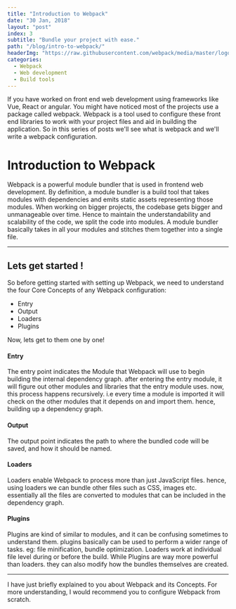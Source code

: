 ```yaml
---
title: "Introduction to Webpack"
date: "30 Jan, 2018"
layout: "post"
index: 3
subtitle: "Bundle your project with ease."
path: "/blog/intro-to-webpack/"
headerImg: "https://raw.githubusercontent.com/webpack/media/master/logo/logo-on-white-bg.png"
categories:
  - Webpack
  - Web development
  - Build tools
---
```


If you have worked on front end web development using frameworks like Vue, React or angular. You might have noticed most of the projects use a package called webpack. Webpack is a tool used to configure these front end libraries to work with your project files and aid in building the application. So in this series of posts we'll see what is webpack and we'll write a webpack configuration.

# Introduction to Webpack

Webpack is a powerful module bundler that is used in frontend web development. By definition, a module bundler is a build tool that takes modules with dependencies and emits static assets representing those modules. When working on bigger projects, the codebase gets bigger and unmanageable over time. Hence to maintain the understandability and scalability of the code, we split the code into modules. A module bundler basically takes in all your modules and stitches them together into a single file.

---------------------------

## Lets get started !

So before getting started with setting up Webpack, we need to understand the four Core Concepts of any Webpack configuration:

- Entry
- Output
- Loaders
- Plugins

Now, lets get to them one by one!                

#### Entry

The entry point indicates the Module that Webpack will use to begin building the internal dependency graph. after entering the entry module, it will figure out other modules and libraries that the entry module uses. now, this process happens recursively. i.e every time a module is imported it will check on the other modules that it depends on and import them. hence, building up a dependency graph.

#### Output

The output point indicates the path to where the bundled code will be saved, and how it should be named.

#### Loaders

Loaders enable Webpack to process more than just JavaScript files. hence, using loaders we can bundle other files such as CSS, images etc. essentially all the files are converted to modules that can be included in the dependency graph.

#### Plugins

Plugins are kind of similar to modules, and it can be confusing sometimes to understand them. plugins basically can be used to perform a wider range of tasks. eg: file minification, bundle optimization. Loaders work at individual file level during or before the build. While Plugins are way more powerful than loaders. they can also modify how the bundles themselves are created.

---------------------------

I have just briefly explained to you about Webpack and its Concepts. For more understanding, I would recommend you to configure Webpack from scratch.

